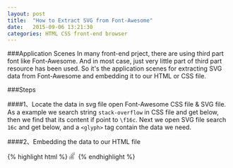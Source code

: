 ```yaml
---
layout: post
title:  "How to Extract SVG from Font-Awesome"
date:   2015-09-06 13:21:30
categories: HTML CSS front-end browser
---
```


###Application Scenes
In many front-end prject, there are using third part font like Font-Awesome. And in most case, just very little part of third part resource has been used. So it's the application scenes for extracting SVG data from Font-Awesome and embedding it to our HTML or CSS file.

###Steps

####1、Locate the data in svg file
open Font-Awesome CSS file & SVG file. As a example we search string `stack-overflow` in CSS file and get below, then we find that its content if point to `\f16c`. Next we open SVG file search `16c` and get below, and a `<glyph>` tag contain the data we need.

####2、Embedding the data to our HTML file

{% highlight html %}
<svg height="16" width="16">
    <path fill="#828282" transform="scale(0.009,-0.009) translate(0,-1536)" d="M928 135v-151l-707 -1v151zM1169 481v-701l-1 -35v-1h-1132l-35 1h-1v736h121v-618h928v618h120zM241 393l704 -65l-13 -150l-705 65zM309 709l683 -183l-39 -146l-683 183zM472 1058l609 -360l-77 -130l-609 360zM832 1389l398 -585l-124 -85l-399 584zM1285 1536 l121 -697l-149 -26l-121 697z"/>
</svg>
{% endhighlight %}